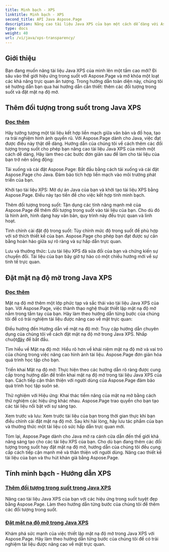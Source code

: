 ```yaml
---
title: Minh bạch - XPS
linktitle: Minh bạch - XPS
second_title: API Java Aspose.Page
description: Nâng cao tài liệu Java XPS của bạn một cách dễ dàng với Aspose.Page. Tìm hiểu cách thêm các đối tượng trong suốt và đặt mặt nạ độ mờ trong hướng dẫn của chúng tôi để có hiệu ứng hình ảnh nâng cao.
type: docs
weight: 40
url: /vi/java/xps-transparency/
---
```

## Giới thiệu

Bạn đang muốn nâng tài liệu Java XPS của mình lên một tầm cao mới? Đi sâu vào thế giới hiệu ứng trong suốt với Aspose.Page và mở khóa một loạt các khả năng trực quan ấn tượng. Trong hướng dẫn toàn diện này, chúng tôi sẽ hướng dẫn bạn qua hai hướng dẫn cần thiết: thêm các đối tượng trong suốt và đặt mặt nạ độ mờ.

## Thêm đối tượng trong suốt trong Java XPS
### [Đọc thêm](./add-transparent-object/)

Hãy tưởng tượng một tài liệu kết hợp liền mạch giữa văn bản và đồ họa, tạo ra trải nghiệm hình ảnh quyến rũ. Với Aspose.Page dành cho Java, việc đạt được điều này thật dễ dàng. Hướng dẫn của chúng tôi về cách thêm các đối tượng trong suốt cho phép bạn nâng cao tài liệu Java XPS của mình một cách dễ dàng. Hãy làm theo các bước đơn giản sau để làm cho tài liệu của bạn trở nên sống động:

Tải xuống và cài đặt Aspose.Page: Bắt đầu bằng cách tải xuống và cài đặt Aspose.Page cho Java. Đảm bảo tích hợp liền mạch vào môi trường phát triển của bạn.

Khởi tạo tài liệu XPS: Mở dự án Java của bạn và khởi tạo tài liệu XPS bằng Aspose.Page. Điều này tạo tiền đề cho việc kết hợp tính minh bạch.

Thêm đối tượng trong suốt: Tận dụng các tính năng mạnh mẽ của Aspose.Page để thêm đối tượng trong suốt vào tài liệu của bạn. Cho dù đó là hình ảnh, hình dạng hay văn bản, quy trình này đều trực quan và linh hoạt.

Tinh chỉnh cài đặt độ trong suốt: Tùy chỉnh mức độ trong suốt để phù hợp với sở thích thiết kế của bạn. Aspose.Page cho phép bạn đạt được sự cân bằng hoàn hảo giữa sự rõ ràng và sự hấp dẫn trực quan.

Lưu và thưởng thức: Lưu tài liệu XPS đã sửa đổi của bạn và chứng kiến sự chuyển đổi. Tài liệu của bạn bây giờ tự hào có một chiều hướng mới về sự tinh tế trực quan.

## Đặt mặt nạ độ mờ trong Java XPS
### [Đọc thêm](./set-opacity-mask/)

Mặt nạ độ mờ thêm một lớp phức tạp và sắc thái vào tài liệu Java XPS của bạn. Với Aspose.Page, việc thành thạo nghệ thuật thiết lập mặt nạ độ mờ nằm trong tầm tay của bạn. Hãy làm theo hướng dẫn từng bước của chúng tôi để có trải nghiệm tài liệu được nâng cao về mặt trực quan:

 Điều hướng đến Hướng dẫn về mặt nạ độ mờ: Truy cập hướng dẫn chuyên dụng của chúng tôi về cách đặt mặt nạ độ mờ trong Java XPS. Nhấp chuột[đây](./set-opacity-mask/) để bắt đầu.

Tìm hiểu về Mặt nạ độ mờ: Hiểu rõ hơn về khái niệm mặt nạ độ mờ và vai trò của chúng trong việc nâng cao hình ảnh tài liệu. Aspose.Page đơn giản hóa quá trình học tập cho bạn.

Triển khai Mặt nạ độ mờ: Thực hiện theo các hướng dẫn rõ ràng được cung cấp trong hướng dẫn để triển khai mặt nạ độ mờ trong tài liệu Java XPS của bạn. Cách tiếp cận thân thiện với người dùng của Aspose.Page đảm bảo quá trình học tập suôn sẻ.

Thử nghiệm với Hiệu ứng: Khai thác tiềm năng của mặt nạ mờ bằng cách thử nghiệm các hiệu ứng khác nhau. Aspose.Page trao quyền cho bạn tạo các tài liệu nổi bật với sự sáng tạo.

Xem trước và lưu: Xem trước tài liệu của bạn trong thời gian thực khi bạn điều chỉnh cài đặt mặt nạ độ mờ. Sau khi hài lòng, hãy lưu tác phẩm của bạn và thưởng thức một tài liệu có sức hấp dẫn trực quan mới.

Tóm lại, Aspose.Page dành cho Java mở ra cánh cửa dẫn đến thế giới khả năng sáng tạo cho các tài liệu XPS của bạn. Cho dù bạn đang thêm các đối tượng trong suốt hay đặt mặt nạ độ mờ, hướng dẫn của chúng tôi đều cung cấp cách tiếp cận mạnh mẽ và thân thiện với người dùng. Nâng cao thiết kế tài liệu của bạn và thu hút khán giả bằng Aspose.Page.
## Tính minh bạch - Hướng dẫn XPS
### [Thêm đối tượng trong suốt trong Java XPS](./add-transparent-object/)
Nâng cao tài liệu Java XPS của bạn với các hiệu ứng trong suốt tuyệt đẹp bằng Aspose.Page. Làm theo hướng dẫn từng bước của chúng tôi để thêm các đối tượng trong suốt. 
### [Đặt mặt nạ độ mờ trong Java XPS](./set-opacity-mask/)
Khám phá sức mạnh của việc thiết lập mặt nạ độ mờ trong Java XPS với Aspose.Page. Hãy làm theo hướng dẫn từng bước của chúng tôi để có trải nghiệm tài liệu được nâng cao về mặt trực quan.